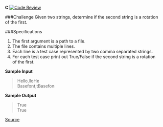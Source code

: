 **C** [![Code Review](http://www.zomis.net/codereview/shield/?qid=142101)](http://codereview.stackexchange.com/q/142101/49181)

###Challenge
Given two strings, determine if the second string is a rotation of the first.

###Specifications
1. The first argument is a path to a file.
2. The file contains multiple lines.
3. Each line is a test case represented by two comma separated strings.
4. For each test case print out True/False if the second string is a rotation of the first.


**Sample Input**
>Hello,lloHe  
Basefont,tBasefon

**Sample Output**
>True  
True

[Source](https://www.codeeval.com/open_challenges/76/)